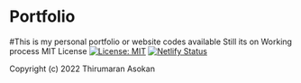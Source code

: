 # Portfolio
#This is my personal portfolio or website codes available
Still its on Working process
MIT License
[![License: MIT](https://img.shields.io/badge/License-MIT-yellow.svg)](https://opensource.org/licenses/MIT)
[![Netlify Status](https://api.netlify.com/api/v1/badges/b9c2cbc1-e68a-4c58-8d95-1d5817d608f9/deploy-status)](https://app.netlify.com/sites/smartlio/deploys)

Copyright (c) 2022 Thirumaran Asokan
